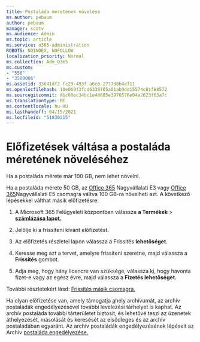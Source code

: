 ```yaml
---
title: Postaláda méretének növelése
ms.author: pebaum
author: pebaum
manager: scotv
ms.audience: Admin
ms.topic: article
ms.service: o365-administration
ROBOTS: NOINDEX, NOFOLLOW
localization_priority: Normal
ms.collection: Adm_O365
ms.custom:
- "556"
- "3500006"
ms.assetid: 33641df2-fc29-493f-a6c6-2777d8b4ef11
ms.openlocfilehash: 10e069f3fcd6338705a01ab9dd15574c81f88572
ms.sourcegitcommit: 8bc60ec34bc1e40685e3976576e04a2623f63a7c
ms.translationtype: MT
ms.contentlocale: hu-HU
ms.lasthandoff: 04/15/2021
ms.locfileid: "51830215"
---
```

# <a name="switch-subscriptions-to-increase-mailbox-size"></a>Előfizetések váltása a postaláda méretének növeléséhez

Ha a postaláda mérete már 100 GB, nem lehet növelni.
  
Ha a postaláda mérete 50 GB, az [Office 365](https://products.office.com/business/office-365-enterprise-e3-business-software) Nagyvállalati E3 vagy [Office 365](https://products.office.com/business/office-365-enterprise-e5-business-software)Nagyvállalati E5 csomagra váltva 100 GB-ra növelheti azt. A következő lépésekkel válthat másik előfizetésre:
  
1. A Microsoft 365 Felügyeleti központban válassza **a Termékek** \> **[számlázása lapot.](https://go.microsoft.com/fwlink/p/?linkid=842054)**

2. Jelölje ki a frissíteni kívánt előfizetést.

3. Az előfizetés részletei lapon válassza a Frissítés **lehetőséget.**

4. Keresse meg azt a tervet, amelyre frissíteni szeretne, majd válassza a **Frissítés** gombot.

5. Adja meg, hogy hány licencre van szüksége, válassza ki, hogy havonta fizet-e vagy az egész évre, majd válassza a **Fizetés lehetőséget.**

További részletekért lásd: [Frissítés másik csomagra.](https://docs.microsoft.com/microsoft-365/commerce/subscriptions/upgrade-to-different-plan)

Ha olyan előfizetése van, amely támogatja [a](https://docs.microsoft.com/office365/servicedescriptions/exchange-online-archiving-service-description/exchange-online-archiving-service-description)hely archívumát, az archív postaládák engedélyezésével további levelezési tárhelyet is kaphat. Az archív postaláda további tárterületet biztosít, és lehetővé teszi az üzenetek áthelyezését, másolását és keresését az elsődleges és az archív postaládában egyaránt. Az archív postaládák engedélyezésének lépéseit az Archív [postaláda engedélyezése.](https://docs.microsoft.com/microsoft-365/compliance/enable-archive-mailboxes)